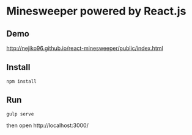 Minesweeper powered by React.js
===============================

## Demo

http://nejiko96.github.io/react-minesweeper/public/index.html

## Install

```
npm install
```

## Run

```
gulp serve
```

then open http://localhost:3000/

